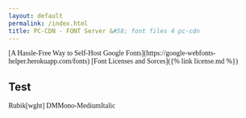 ```yaml
---
layout: default
permalink: /index.html
title: PC-CDN - FONT Server &#58; font files 4 pc-cdn
---
```

<link href="https://fonts.pc-cdn.eu/myfontfiles.css" rel="stylesheet" type="text/css" nonce="" />

<span style='font-family:"ABeeZee"'>
[A Hassle-Free Way to Self-Host Google Fonts](https://google-webfonts-helper.herokuapp.com/fonts)
</span>
<span style='font-family:"RozhaOne-Regular"'>
[Font Licenses and Sorces]({% link license.md %})
</span>

## Test
<span style='font-family:"Rubik[wght]"'>
Rubik[wght]
</span>
<span style='font-family:"DMMono-MediumItalic"'>
DMMono-MediumItalic
</span>

